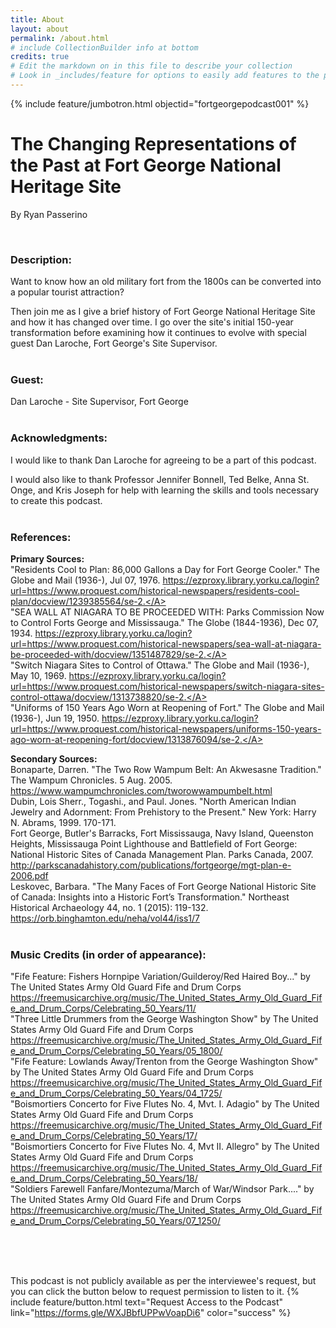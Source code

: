 ```yaml
---
title: About
layout: about
permalink: /about.html
# include CollectionBuilder info at bottom
credits: true
# Edit the markdown on in this file to describe your collection
# Look in _includes/feature for options to easily add features to the page
---
```


{% include feature/jumbotron.html objectid="fortgeorgepodcast001" %}



# The Changing Representations of the Past at Fort George National Heritage Site
By Ryan Passerino

<br>

### Description:
Want to know how an old military fort from the 1800s can be converted into a popular tourist attraction?

Then join me as I give a brief history of Fort George National Heritage Site and how it has changed over time. I go over the site's initial 150-year transformation before examining how it continues to evolve with special guest Dan Laroche, Fort George's Site Supervisor.
<br>
<br>

### Guest: 
Dan Laroche - Site Supervisor, Fort George 
<br>
<br>

### Acknowledgments:
I would like to thank Dan Laroche for agreeing to be a part of this podcast.

I would also like to thank Professor Jennifer Bonnell, Ted Belke, Anna St. Onge, and Kris Joseph for help with learning the skills and tools necessary to create this podcast.
<br>
<br>

### References:
**Primary Sources:** <br>
"Residents Cool to Plan: 86,000 Gallons a Day for Fort George Cooler." The Globe and Mail (1936-), Jul 07, 1976. <A HREF = "https://ezproxy.library.yorku.ca/login?url=https://www.proquest.com/historical-newspapers/residents-cool-plan/docview/1239385564/se-2.">https://ezproxy.library.yorku.ca/login?url=https://www.proquest.com/historical-newspapers/residents-cool-plan/docview/1239385564/se-2.</A> <br>
"SEA WALL AT NIAGARA TO BE PROCEEDED WITH: Parks Commission Now to Control Forts George and Mississauga." The Globe (1844-1936), Dec 07, 1934. <A HREF = "https://ezproxy.library.yorku.ca/login?url=https://www.proquest.com/historical-newspapers/sea-wall-at-niagara-be-proceeded-with/docview/1351487829/se-2.">https://ezproxy.library.yorku.ca/login?url=https://www.proquest.com/historical-newspapers/sea-wall-at-niagara-be-proceeded-with/docview/1351487829/se-2.</A> <br>
"Switch Niagara Sites to Control of Ottawa." The Globe and Mail (1936-), May 10, 1969. <A HREF = "https://ezproxy.library.yorku.ca/login?url=https://www.proquest.com/historical-newspapers/switch-niagara-sites-control-ottawa/docview/1313738820/se-2.">https://ezproxy.library.yorku.ca/login?url=https://www.proquest.com/historical-newspapers/switch-niagara-sites-control-ottawa/docview/1313738820/se-2.</A> <br>
"Uniforms of 150 Years Ago Worn at Reopening of Fort." The Globe and Mail (1936-), Jun 19, 1950. <A HREF = "https://ezproxy.library.yorku.ca/login?url=https://www.proquest.com/historical-newspapers/uniforms-150-years-ago-worn-at-reopening-fort/docview/1313876094/se-2.">https://ezproxy.library.yorku.ca/login?url=https://www.proquest.com/historical-newspapers/uniforms-150-years-ago-worn-at-reopening-fort/docview/1313876094/se-2.</A> <br>

**Secondary Sources:** <br>
Bonaparte, Darren. "The Two Row Wampum Belt: An Akwesasne Tradition." The Wampum Chronicles. 5 Aug. 2005. <A HREF = "https://www.wampumchronicles.com/tworowwampumbelt.html">https://www.wampumchronicles.com/tworowwampumbelt.html</A> <br>
Dubin, Lois Sherr., Togashi., and Paul. Jones. "North American Indian Jewelry and Adornment: From Prehistory to the Present." New York: Harry N. Abrams, 1999. 170-171. <br>
Fort George, Butler's Barracks, Fort Mississauga, Navy Island, Queenston Heights, Mississauga Point Lighthouse and Battlefield of Fort George: National Historic Sites of Canada Management Plan. Parks Canada, 2007. <A HREF = "http://parkscanadahistory.com/publications/fortgeorge/mgt-plan-e-2006.pdf">http://parkscanadahistory.com/publications/fortgeorge/mgt-plan-e-2006.pdf</A> <br>
Leskovec, Barbara. "The Many Faces of Fort George National Historic Site of Canada: Insights into a Historic Fort’s Transformation." Northeast Historical Archaeology 44, no. 1 (2015): 119-132. <A HREF = "https://orb.binghamton.edu/neha/vol44/iss1/7">https://orb.binghamton.edu/neha/vol44/iss1/7</A> <br>
<br>

### Music Credits (in order of appearance):
"Fife Feature: Fishers Hornpipe Variation/Guilderoy/Red Haired Boy..." by The United States Army Old Guard Fife and Drum Corps <A HREF = "https://freemusicarchive.org/music/The_United_States_Army_Old_Guard_Fife_and_Drum_Corps/Celebrating_50_Years/11/">https://freemusicarchive.org/music/The_United_States_Army_Old_Guard_Fife_and_Drum_Corps/Celebrating_50_Years/11/</A> <br>
"Three Little Drummers from the George Washington Show" by The United States Army Old Guard Fife and Drum Corps <A HREF = "https://freemusicarchive.org/music/The_United_States_Army_Old_Guard_Fife_and_Drum_Corps/Celebrating_50_Years/05_1800/">https://freemusicarchive.org/music/The_United_States_Army_Old_Guard_Fife_and_Drum_Corps/Celebrating_50_Years/05_1800/</A> <br>
"Fife Feature: Lowlands Away/Trenton from the George Washington Show" by The United States Army Old Guard Fife and Drum Corps <A HREF = "https://freemusicarchive.org/music/The_United_States_Army_Old_Guard_Fife_and_Drum_Corps/Celebrating_50_Years/04_1725/">https://freemusicarchive.org/music/The_United_States_Army_Old_Guard_Fife_and_Drum_Corps/Celebrating_50_Years/04_1725/</A> <br>
"Boismortiers Concerto for Five Flutes No. 4, Mvt. I. Adagio" by The United States Army Old Guard Fife and Drum Corps <A HREF = "https://freemusicarchive.org/music/The_United_States_Army_Old_Guard_Fife_and_Drum_Corps/Celebrating_50_Years/17/">https://freemusicarchive.org/music/The_United_States_Army_Old_Guard_Fife_and_Drum_Corps/Celebrating_50_Years/17/</A> <br>
"Boismortiers Concerto for Five Flutes No. 4, Mvt II. Allegro" by The United States Army Old Guard Fife and Drum Corps <A HREF = "https://freemusicarchive.org/music/The_United_States_Army_Old_Guard_Fife_and_Drum_Corps/Celebrating_50_Years/18/">https://freemusicarchive.org/music/The_United_States_Army_Old_Guard_Fife_and_Drum_Corps/Celebrating_50_Years/18/</A> <br>
"Soldiers Farewell Fanfare/Montezuma/March of War/Windsor Park...." by The United States Army Old Guard Fife and Drum Corps <A HREF = "https://freemusicarchive.org/music/The_United_States_Army_Old_Guard_Fife_and_Drum_Corps/Celebrating_50_Years/07_1250/">https://freemusicarchive.org/music/The_United_States_Army_Old_Guard_Fife_and_Drum_Corps/Celebrating_50_Years/07_1250/</A> <br>

<br>
<br>
<br>

This podcast is not publicly available as per the interviewee's request, but you can click the button below to request permission to listen to it.
{% include feature/button.html text="Request Access to the Podcast" link="https://forms.gle/WXJBbfUPPwVoapDi6" color="success" %}

